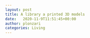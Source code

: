 ```yaml
---
layout: post
title: A library a printed 3D models 
date:   2020-11-9T11:51:45+00:00
author: plonzari
categories: Living
---
```




<script src="https://embed.github.com/view/3d/plonzari/blog/gh-pages/assets/3D/Rodin.stl"></script>




